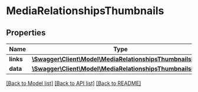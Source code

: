 # MediaRelationshipsThumbnails

## Properties
Name | Type | Description | Notes
------------ | ------------- | ------------- | -------------
**links** | [**\Swagger\Client\Model\MediaRelationshipsThumbnailsLinks**](MediaRelationshipsThumbnailsLinks.md) |  | [optional] 
**data** | [**\Swagger\Client\Model\MediaRelationshipsThumbnailsData[]**](MediaRelationshipsThumbnailsData.md) |  | [optional] 

[[Back to Model list]](../../README.md#documentation-for-models) [[Back to API list]](../../README.md#documentation-for-api-endpoints) [[Back to README]](../../README.md)

